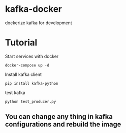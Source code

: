# kafka-docker
dockerize kafka for development

# Tutorial

Start services with docker

`docker-compose up -d`

Install kafka client

`pip install kafka-python`

test kafka

`python test_producer.py`


## You can change any thing in kafka configurations and rebuild the image

